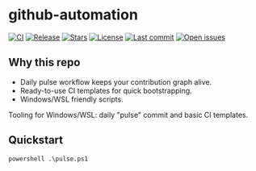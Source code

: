 ﻿# github-automation

<!-- BADGES:START -->
[![CI](https://img.shields.io/github/actions/workflow/status/ex1234/github-automation/ci.yml?branch=main)](https://github.com/ex1234/github-automation/actions)
[![Release](https://img.shields.io/github/v/release/ex1234/=tag)](https://github.com/ex1234/github-automation/releases)
[![Stars](https://img.shields.io/github/stars/ex1234/github-automation)](https://github.com/ex1234/github-automation/stargazers)
[![License](https://img.shields.io/github/license/ex1234/github-automation)](https://github.com/ex1234/github-automation/blob/main/LICENSE)
[![Last commit](https://img.shields.io/github/last-commit/ex1234/github-automation)](https://github.com/ex1234/github-automation/commits)
[![Open issues](https://img.shields.io/github/issues/ex1234/github-automation)](https://github.com/ex1234/github-automation/issues)
<!-- BADGES:END -->

## Why this repo
- Daily pulse workflow keeps your contribution graph alive.
- Ready-to-use CI templates for quick bootstrapping.
- Windows/WSL friendly scripts.

Tooling for Windows/WSL: daily "pulse" commit and basic CI templates.

## Quickstart
`powershell
.\pulse.ps1
`
